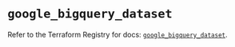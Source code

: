 # `google_bigquery_dataset`

Refer to the Terraform Registry for docs: [`google_bigquery_dataset`](https://registry.terraform.io/providers/hashicorp/google-beta/5.36.0/docs/resources/google_bigquery_dataset).
